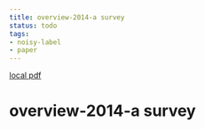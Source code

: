 ```yaml
---
title: overview-2014-a survey
status: todo
tags:
- noisy-label
- paper
---
```


[local pdf](../../../pdfs/overview-2014-a%20survey.pdf)

# overview-2014-a survey

